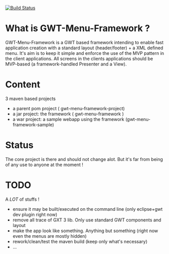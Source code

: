 [![Build Status](http://teamtter.com:8081/job/gwt-menu-framework/badge/icon)](http://teamtter.com:8081/job/gwt-menu-framework/)

# What is GWT-Menu-Framework ? 
GWT-Menu-Framework is a GWT based framework intending to enable fast application creation with a standard layout (header/footer) + a XML defined menu.
It's aim is to keep it simple and enforce the use of the MVP pattern in the client applications.
All screens in the clients applications should be MVP-based (a framework-handled Presenter and a View).

# Content
3 maven based projects
* a parent pom project ( gwt-menu-framework-project)
* a jar project: the framework ( gwt-menu-framework )
* a war project: a sample webapp using the framework (gwt-menu-framework-sample)

# Status
The core project is there and should not change alot. But it's far from being of any use to anyone at the moment !

# TODO
A *LOT* of stuffs !
* ensure it may be built/executed on the command line (only eclipse+gwt dev plugin right now)
* remove all trace of GXT 3 lib. Only use standard GWT components and layout
* make the app look like something. Anything but something (right now even the menus are mostly hidden)
* rework/clean/test the maven build (keep only what's necessary)
* ... 
